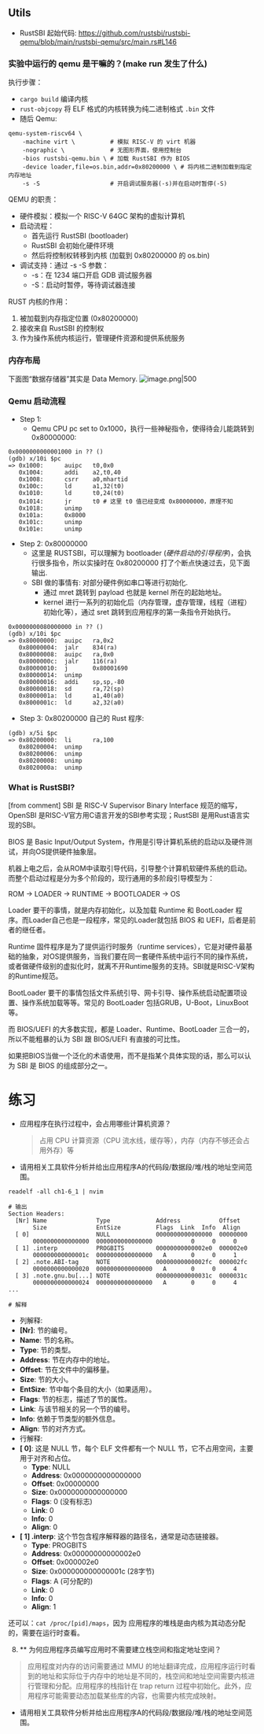 ## Utils
- RustSBI 起始代码: https://github.com/rustsbi/rustsbi-qemu/blob/main/rustsbi-qemu/src/main.rs#L146

### 实验中运行的 qemu 是干嘛的？(make run 发生了什么)

执行步骤：
- `cargo build` 编译内核
- `rust-objcopy` 将 ELF 格式的内核转换为纯二进制格式 `.bin` 文件
- 随后 Qemu:
```console
qemu-system-riscv64 \
    -machine virt \          # 模拟 RISC-V 的 virt 机器
    -nographic \             # 无图形界面，使用控制台
    -bios rustsbi-qemu.bin \ # 加载 RustSBI 作为 BIOS
    -device loader,file=os.bin,addr=0x80200000 \ # 将内核二进制加载到指定内存地址
    -s -S                    # 开启调试服务器(-s)并在启动时暂停(-S)
```

QEMU 的职责：
- 硬件模拟：模拟一个 RISC-V 64GC 架构的虚拟计算机
- 启动流程：
	- 首先运行 RustSBI (bootloader)
	- RustSBI 会初始化硬件环境
	- 然后将控制权转移到内核 (加载到 0x80200000 的 os.bin)
- 调试支持：通过 -s -S 参数：
	- -s：在 1234 端口开启 GDB 调试服务器
	- -S：启动时暂停，等待调试器连接

RUST 内核的作用：
1. 被加载到内存指定位置 (0x80200000)
2. 接收来自 RustSBI 的控制权
3. 作为操作系统内核运行，管理硬件资源和提供系统服务

### 内存布局
下面图“数据存储器”其实是 Data Memory.
![image.png|500](https://how-to-1258460161.cos.ap-shanghai.myqcloud.com/how-to/20250324202148.png)
### Qemu 启动流程

- Step 1:
	- Qemu CPU pc set to 0x1000，执行一些神秘指令，使得待会儿能跳转到 0x80000000:
```
0x0000000000001000 in ?? ()
(gdb) x/10i $pc
=> 0x1000:      auipc   t0,0x0
   0x1004:      addi    a2,t0,40
   0x1008:      csrr    a0,mhartid
   0x100c:      ld      a1,32(t0)
   0x1010:      ld      t0,24(t0)
   0x1014:      jr      t0 # 这里 t0 值已经变成 0x80000000，原理不知
   0x1018:      unimp
   0x101a:      0x8000
   0x101c:      unimp
   0x101e:      unimp
```
- Step 2: 0x80000000
	- 这里是 RUSTSBI，可以理解为 bootloader (_硬件启动的引导程序_)，会执行很多指令，所以实操时在 0x80200000 打了个断点快速过去，见下面输出.
	- SBI 做的事情有: 对部分硬件例如串口等进行初始化.
		- 通过 mret 跳转到 payload 也就是 kernel 所在的起始地址。
		- kernel 进行一系列的初始化后（内存管理，虚存管理，线程（进程）初始化等），通过 sret 跳转到应用程序的第一条指令开始执行。
```
0x0000000080000000 in ?? ()
(gdb) x/10i $pc
=> 0x80000000:  auipc   ra,0x2
   0x80000004:  jalr    834(ra)
   0x80000008:  auipc   ra,0x0
   0x8000000c:  jalr    116(ra)
   0x80000010:  j       0x80001690
   0x80000014:  unimp
   0x80000016:  addi    sp,sp,-80
   0x80000018:  sd      ra,72(sp)
   0x8000001a:  ld      a1,40(a0)
   0x8000001c:  ld      a2,32(a0)
```
- Step 3: 0x80200000 自己的 Rust 程序:
```
(gdb) x/5i $pc
=> 0x80200000:  li      ra,100
   0x80200004:  unimp
   0x80200006:  unimp
   0x80200008:  unimp
   0x8020000a:  unimp
```

### What is RustSBI?

[from comment] SBI 是 RISC-V Supervisor Binary Interface 规范的缩写，OpenSBI 是RISC-V官方用C语言开发的SBI参考实现；RustSBI 是用Rust语言实现的SBI。

BIOS 是 Basic Input/Output System，作用是引导计算机系统的启动以及硬件测试，并向OS提供硬件抽象层。

机器上电之后，会从ROM中读取引导代码，引导整个计算机软硬件系统的启动。而整个启动过程是分为多个阶段的，现行通用的多阶段引导模型为：

ROM -> LOADER -> RUNTIME -> BOOTLOADER -> OS

Loader 要干的事情，就是内存初始化，以及加载 Runtime 和 BootLoader 程序。而Loader自己也是一段程序，常见的Loader就包括 BIOS 和 UEFI，后者是前者的继任者。

Runtime 固件程序是为了提供运行时服务（runtime services），它是对硬件最基础的抽象，对OS提供服务，当我们要在同一套硬件系统中运行不同的操作系统，或者做硬件级别的虚拟化时，就离不开Runtime服务的支持。SBI就是RISC-V架构的Runtime规范。

BootLoader 要干的事情包括文件系统引导、网卡引导、操作系统启动配置项设置、操作系统加载等等。常见的 BootLoader 包括GRUB，U-Boot，LinuxBoot等。

而 BIOS/UEFI 的大多数实现，都是 Loader、Runtime、BootLoader 三合一的，所以不能粗暴的认为 SBI 跟 BIOS/UEFI 有直接的可比性。

如果把BIOS当做一个泛化的术语使用，而不是指某个具体实现的话，那么可以认为 SBI 是 BIOS 的组成部分之一。

# 练习

- 应用程序在执行过程中，会占用哪些计算机资源？
    > 占用 CPU 计算资源（CPU 流水线，缓存等），内存（内存不够还会占用外存）等	
- 请用相关工具软件分析并给出应用程序A的代码段/数据段/堆/栈的地址空间范围。
```
readelf -all ch1-6_1 | nvim

# 输出
Section Headers:
  [Nr] Name              Type             Address           Offset
       Size              EntSize          Flags  Link  Info  Align
  [ 0]                   NULL             0000000000000000  00000000
       0000000000000000  0000000000000000           0     0     0
  [ 1] .interp           PROGBITS         00000000000002e0  000002e0
       000000000000001c  0000000000000000   A       0     0     1
  [ 2] .note.ABI-tag     NOTE             00000000000002fc  000002fc
       0000000000000020  0000000000000000   A       0     0     4
  [ 3] .note.gnu.bu[...] NOTE             000000000000031c  0000031c
       0000000000000024  0000000000000000   A       0     0     4
...

# 解释
```

-  列解释:
- **[Nr]**: 节的编号。
- **Name**: 节的名称。
- **Type**: 节的类型。
- **Address**: 节在内存中的地址。
- **Offset**: 节在文件中的偏移量。
- **Size**: 节的大小。
- **EntSize**: 节中每个条目的大小（如果适用）。
- **Flags**: 节的标志，描述了节的属性。
- **Link**: 与该节相关的另一个节的编号。
- **Info**: 依赖于节类型的额外信息。
- **Align**: 节的对齐方式。
-  行解释:
- **[ 0]**: 这是 NULL 节，每个 ELF 文件都有一个 NULL 节，它不占用空间，主要用于对齐和占位。
  - **Type**: NULL
  - **Address**: 0x0000000000000000
  - **Offset**: 0x00000000
  - **Size**: 0x0000000000000000
  - **Flags**: 0 (没有标志)
  - **Link**: 0
  - **Info**: 0
  - **Align**: 0
- **[ 1] .interp**: 这个节包含程序解释器的路径名，通常是动态链接器。
  - **Type**: PROGBITS
  - **Address**: 0x00000000000002e0
  - **Offset**: 0x000002e0
  - **Size**: 0x000000000000001c (28字节)
  - **Flags**: A (可分配的)
  - **Link**: 0
  - **Info**: 0
  - **Align**: 1

还可以：`cat /proc/[pid]/maps`，因为 应用程序的堆栈是由内核为其动态分配的，需要在运行时查看。

8. ** 为何应用程序员编写应用时不需要建立栈空间和指定地址空间？
> 应用程度对内存的访问需要通过 MMU 的地址翻译完成，应用程序运行时看到的地址和实际位于内存中的地址是不同的，栈空间和地址空间需要内核进行管理和分配。应用程序的栈指针在 trap return 过程中初始化。此外，应用程序可能需要动态加载某些库的内容，也需要内核完成映射。
- 请用相关工具软件分析并给出应用程序A的代码段/数据段/堆/栈的地址空间范围。
